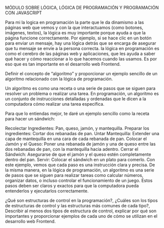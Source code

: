 MÓDULO SOBRE LÓGICA, LÓGICA DE PROGRAMACIÓN Y PROGRAMACIÓN CON JAVASCRIPT

Para mi la logica en programación la parte que le da dinamismo a las páginas web que vemos y con la que interactuamos (como botones, imágenes, textos), la lógica es muy importante porque ayuda a que la página funcione correctamente. Por ejemplo, si se hace clic en un botón para enviar un mensaje, hay una lógica detrás que se encarga de asegurar que tu mensaje se envíe a la persona correcta.
la lógica en programación es como el cerebro de las páginas web y aplicaciones, que les ayuda a saber qué hacer y cómo reaccionar a lo que hacemos cuando las usamos. Es por eso que es tan importante en el desarrollo web Frontend.

Definir el concepto de “algoritmo” y proporcionar un ejemplo sencillo de un algoritmo relacionado con la lógica de programación.

Un algoritmo es como una receta o una serie de pasos que se siguen para resolver un problema o realizar una tarea. En programación, un algoritmo es un conjunto de instrucciones detalladas y ordenadas que le dicen a la computadora cómo realizar una tarea específica.

Para que lo entiendas mejor, te daré un ejemplo sencillo como la receta para hacer un sándwich:

Recolectar Ingredientes: Pan, queso, jamón, y mantequilla.
Preparar los ingredientes: Cortar dos rebanadas de pan.
Untar Mantequilla: Extender una capa de mantequilla en una cara de cada rebanada de pan.
Colocar el Jamón y el Queso: Poner una rebanada de jamón y una de queso entre las dos rebanadas de pan, con la mantequilla hacia adentro.
Cerrar el Sándwich: Asegurarse de que el jamón y el queso estén completamente dentro del pan.
Servir: Colocar el sándwich en un plato para comerlo.
Con este ejemplo, vemos que cada paso es una instrucción clara y precisa. De la misma manera, en la lógica de programación, un algoritmo es una serie de pasos que se siguen para realizar tareas como calcular números, organizar datos, o incluso controlar el funcionamiento de un juego. Estos pasos deben ser claros y exactos para que la computadora pueda entenderlos y ejecutarlos correctamente.

¿Qué son estructuras de control en la programación?, ¿Cuáles son los tipos de estructuras de control y las estructuras más comunes de cada tipo?, Describir al menos dos tipos de estructura de control, explicar por qué son importantes y proporcionar ejemplos de cada uno de cómo se utilizan en el desarrollo web Frontend.
